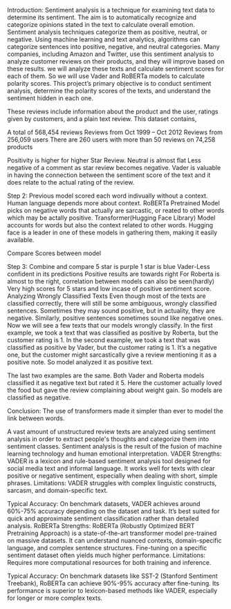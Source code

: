 Introduction:
Sentiment analysis is a technique for examining text data to determine its sentiment. The aim is to automatically recognize and categorize opinions stated in the text to calculate overall emotion. Sentiment analysis techniques categorize them as positive, neutral, or negative.
Using machine learning and text analytics, algorithms can categorize sentences into positive, negative, and neutral categories. Many companies, including Amazon and Twitter, use this sentiment analysis to analyze customer reviews on their products, and they will improve based on these results.
we will analyze these texts and calculate sentiment scores for each of them. So we will use Vader and RoBERTa models to calculate polarity scores.
This project’s primary objective is to conduct sentiment analysis, determine the polarity scores of the texts, and understand the sentiment hidden in each one.

These reviews include information about the product and the user, ratings given by customers, and a plain text review. This dataset contains,

A total of 568,454 reviews
Reviews from Oct 1999 – Oct 2012
Reviews from 256,059 users
There are 260 users with more than 50 reviews on 74,258 products

Positivity is higher for higher Star Review.
Neutral is almost flat Less negative of a comment as star review becomes negative.
Vader is valuable in having the connection between the sentiment score of the text and it does relate to the actual rating of the review.

Step 2: Previous model scored each word indivually without a context. Human language depends more about context.
RoBERTa Pretrained Model picks on negative words that actually are sarcastic, or reated to other words which may be actally positive.
Transformer(Hugging Face Library) Model accounts for words but also the context related to other words.
Hugging face is a leader in one of these models in gathering them, making it easily available.

Compare Scores between model

Step 3: Combine and compare
5 star is purple
1 star is blue
Vader-Less confident in its predictions
Positive results are towards right
For Roberta is almost to the right, correlation between models can also be seen(hardly)
Very high scores for 5 stars and low incase of positive sentiment score.
Analyzing Wrongly Classified Texts
Even though most of the texts are classified correctly, there will still be some ambiguous, wrongly classified sentences. 
Sometimes they may sound positive, but in actuality, they are negative. 
Similarly, positive sentences sometimes sound like negative ones. Now we will see a few texts that our models wrongly classify.
In the first example, we took a text that was classified as positive by Roberta, but the customer rating is 1.
In the second example, we took a text that was classified as positive by Vader, but the customer rating is 1.
It’s a negative one, but the customer might sarcastically give a review mentioning it as a positive note. So model analyzed it as positive text.

The last two examples are the same. Both Vader and Roberta models classified it as negative text but rated it 5.
Here the customer actually loved the food but gave the review complaining about weight gain. So models are classified as negative.

Conclusion:
The use of transformers made it simpler than ever to model the link between words.

A vast amount of unstructured review texts are analyzed using sentiment analysis in order to extract people's thoughts and categorize them into sentiment classes.
Sentiment analysis is the result of the fusion of machine learning technology and human emotional interpretation.
VADER Strengths: VADER is a lexicon and rule-based sentiment analysis tool designed for social media text and informal language. It works well for texts with clear positive or negative sentiment, especially when dealing with short, simple phrases.
Limitations: VADER struggles with complex linguistic constructs, sarcasm, and domain-specific text.

Typical Accuracy: On benchmark datasets, VADER achieves around 60%-75% accuracy depending on the dataset and task. It’s best suited for quick and approximate sentiment classification rather than detailed analysis.
RoBERTa Strengths:
RoBERTa (Robustly Optimized BERT Pretraining Approach) is a state-of-the-art transformer model pre-trained on massive datasets.
It can understand nuanced contexts, domain-specific language, and complex sentence structures. Fine-tuning on a specific sentiment dataset often yields much higher performance. Limitations:
Requires more computational resources for both training and inference.

Typical Accuracy:
On benchmark datasets like SST-2 (Stanford Sentiment Treebank), RoBERTa can achieve 90%-95% accuracy after fine-tuning. Its performance is superior to lexicon-based methods like VADER, especially for longer or more complex texts.


